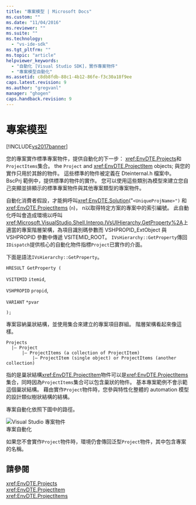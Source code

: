 ```yaml
---
title: "專案模型 | Microsoft Docs"
ms.custom: ""
ms.date: "11/04/2016"
ms.reviewer: ""
ms.suite: ""
ms.technology: 
  - "vs-ide-sdk"
ms.tgt_pltfrm: ""
ms.topic: "article"
helpviewer_keywords: 
  - "自動化 [Visual Studio SDK]，實作專案物件"
  - "專案模型自動化"
ms.assetid: c8db8fdb-88c1-4b12-86fe-f3c30a18f9ee
caps.latest.revision: 9
ms.author: "gregvanl"
manager: "ghogen"
caps.handback.revision: 9
---
```

# 專案模型
[!INCLUDE[vs2017banner](../../code-quality/includes/vs2017banner.md)]

您的專案實作標準專案物件，提供自動化的下一步： <xref:EnvDTE.Projects>和`ProjectItems`集合。 the `Project` and <xref:EnvDTE.ProjectItem> objects; 與您的實作只用於其餘的物件。  這些標準的物件被定義在 Dteinternal.h 檔案中。  BscPrj 範例中，提供標準的物件的實作。  您可以使用這些類別為模型來建立您自己突顯並排顯示的標準專案物件與其他專案類型的專案物件。  
  
 自動化消費者假設，才能夠呼叫<xref:EnvDTE.Solution>\("`<UniqueProjName>")` 和<xref:EnvDTE.ProjectItems> \(`n`\)， n以取得特定方案的專案中的索引編號。  此自動化呼叫會造成環境以呼叫<xref:Microsoft.VisualStudio.Shell.Interop.IVsUIHierarchy.GetProperty%2A>上適當的專案階層架構，為項目識別碼參數而 VSHPROPID\_ExtObject 與 VSHPROPID 參數中傳遞 VSITEMID\_ROOT。  `IVsHierarchy::GetProperty`傳回`IDispatch`提供核心的自動化物件指標`Project`已實作的介面。  
  
 下面是語法`IVsHierarchy::GetProperty`。  
  
 `HRESULT GetProperty (`  
  
 `VSITEMID` `itemid`,  
  
 `VSHPROPID` `propid`,  
  
 `VARIANT` `*pvar`  
  
 `);`  
  
 專案容納巢狀結構，並使用集合來建立的專案項目群組。  階層架構看起來像這樣。  
  
```  
Projects  
  |– Project  
      |– ProjectItems (a collection of ProjectItem)  
          |– ProjectItem (single object) or ProjectItems (another collection)  
```  
  
 指的是巢狀結構<xref:EnvDTE.ProjectItem>物件可以是<xref:EnvDTE.ProjectItems>集合，同時因為`ProjectItems`集合可以包含巢狀的物件。  基本專案範例不會示範這個巢狀結構。  藉由實作`Project`物件時，您參與特性化整體的 automation 模型的設計類似樹狀結構的結構。  
  
 專案自動化依照下圖中的路徑。  
  
 ![Visual Studio 專案物件](~/docs/extensibility/internals/media/projectobjects.gif "ProjectObjects")  
專案自動化  
  
 如果您不會實作`Project`物件時，環境仍會傳回泛型`Project`物件，其中包含專案的名稱。  
  
## 請參閱  
 <xref:EnvDTE.Projects>   
 <xref:EnvDTE.ProjectItem>   
 <xref:EnvDTE.ProjectItems>